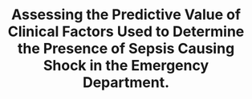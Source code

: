 ---
layout: page
header: no
#
# Content
#
subheadline: "Recent Publication"
title: "Assessing the Predictive Value of Clinical Factors Used to Determine the Presence of Sepsis Causing Shock in the Emergency Department.
"
teaser: "Assessing the Predictive Value of Clinical Factors Used to Determine the Presence of Sepsis Causing Shock in the Emergency Department.
"
categories: [Publications]
tags: [Sepsis, Emergency Medicine]
---